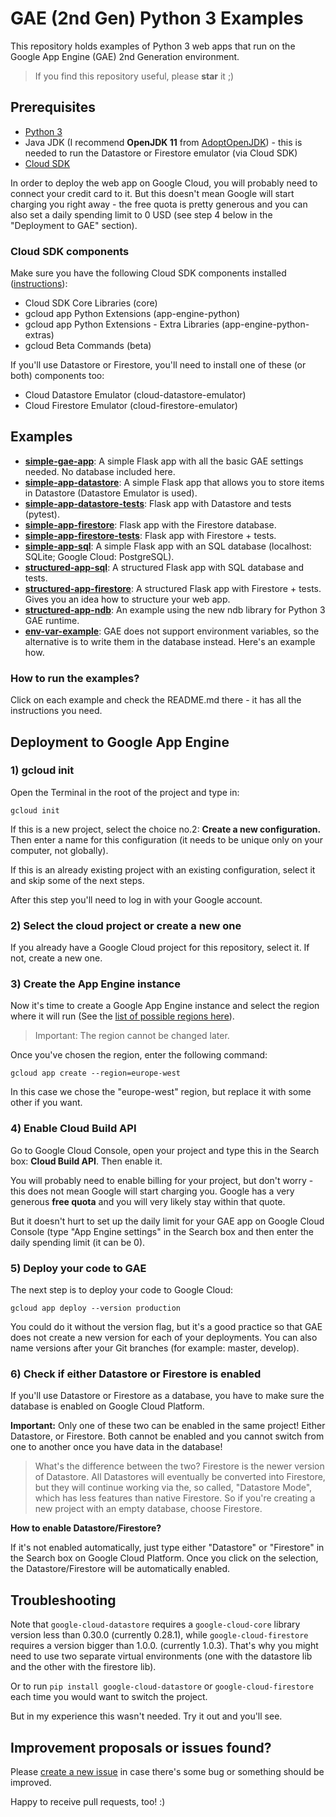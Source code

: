 # GAE (2nd Gen) Python 3 Examples

This repository holds examples of Python 3 web apps that run on the Google App Engine (GAE) 2nd Generation environment.

> If you find this repository useful, please **star** it ;) 

## Prerequisites

- [Python 3](https://www.python.org/)
- Java JDK (I recommend **OpenJDK 11** from [AdoptOpenJDK](https://adoptopenjdk.net/)) - this is needed to run the Datastore 
or Firestore emulator (via Cloud SDK)
- [Cloud SDK](https://cloud.google.com/sdk/docs/quickstarts)

In order to deploy the web app on Google Cloud, you will probably need to connect your credit card to it. But this 
doesn't mean Google will start charging you right away - the free quota is pretty generous and you can also set a 
daily spending limit to 0 USD (see step 4 below in the "Deployment to GAE" section).

### Cloud SDK components

Make sure you have the following Cloud SDK components installed ([instructions](https://cloud.google.com/sdk/docs/components)):

- Cloud SDK Core Libraries (core)
- gcloud app Python Extensions (app-engine-python)
- gcloud app Python Extensions - Extra Libraries (app-engine-python-extras)
- gcloud Beta Commands (beta)

If you'll use Datastore or Firestore, you'll need to install one of these (or both) components too:

- Cloud Datastore Emulator (cloud-datastore-emulator)
- Cloud Firestore Emulator (cloud-firestore-emulator)

## Examples

- **[simple-gae-app](https://github.com/smartninja/gae-2nd-gen-examples/tree/master/simple-gae-app)**: A simple Flask app with all the basic GAE settings needed. No database included here.
- **[simple-app-datastore](https://github.com/smartninja/gae-2nd-gen-examples/tree/master/simple-app-datastore)**: A simple Flask app that allows you to store items in Datastore (Datastore Emulator is used).
- **[simple-app-datastore-tests](https://github.com/smartninja/gae-2nd-gen-examples/tree/master/simple-app-datastore-tests)**: Flask app with Datastore and tests (pytest).
- **[simple-app-firestore](https://github.com/smartninja/gae-2nd-gen-examples/tree/master/simple-app-firestore)**: Flask app with the Firestore database.
- **[simple-app-firestore-tests](https://github.com/smartninja/gae-2nd-gen-examples/tree/master/simple-app-firestore-tests)**: Flask app with Firestore + tests.
- **[simple-app-sql](https://github.com/smartninja/gae-2nd-gen-examples/tree/master/simple-app-sql)**: A simple Flask app with an SQL database (localhost: SQLite; Google Cloud: PostgreSQL).
- **[structured-app-sql](https://github.com/smartninja/gae-2nd-gen-examples/tree/master/structured-app-sql)**: A structured Flask app with SQL database and tests.
- **[structured-app-firestore](https://github.com/smartninja/gae-2nd-gen-examples/tree/master/structured-app-firestore)**: A structured Flask app with Firestore + tests. Gives you an idea how to structure your web app.
- **[structured-app-ndb](https://github.com/smartninja/gae-2nd-gen-examples/tree/master/structured-app-ndb)**: An example using the new ndb library for Python 3 GAE runtime.
- **[env-var-example](https://github.com/smartninja/gae-2nd-gen-examples/tree/master/env-var-example)**: GAE does not support environment variables, so the alternative is to write them in the database instead. Here's an example how.

### How to run the examples?

Click on each example and check the README.md there - it has all the instructions you need.

## Deployment to Google App Engine

### 1) gcloud init

Open the Terminal in the root of the project and type in:

    gcloud init

If this is a new project, select the choice no.2: **Create a new configuration.** Then enter a name for this 
configuration (it needs to be unique only on your computer, not globally).

If this is an already existing project with an existing configuration, select it and skip some of the next steps.

After this step you'll need to log in with your Google account.

### 2) Select the cloud project or create a new one

If you already have a Google Cloud project for this repository, select it. If not, create a new one.

### 3) Create the App Engine instance

Now it's time to create a Google App Engine instance and select the region where it will run (See the 
[list of possible regions here](https://cloud.google.com/appengine/docs/locations)).

> Important: The region cannot be changed later.

Once you've chosen the region, enter the following command:

    gcloud app create --region=europe-west

In this case we chose the "europe-west" region, but replace it with some other if you want.

### 4) Enable Cloud Build API

Go to Google Cloud Console, open your project and type this in the Search box: **Cloud Build API**. Then enable it.

You will probably need to enable billing for your project, but don't worry - this does not mean Google will start 
charging you. Google has a very generous **free quota** and you will very likely stay within that quote.

But it doesn't hurt to set up the daily limit for your GAE app on Google Cloud Console (type "App Engine settings" in 
the Search box and then enter the daily spending limit (it can be 0).

### 5) Deploy your code to GAE

The next step is to deploy your code to Google Cloud:

    gcloud app deploy --version production

You could do it without the version flag, but it's a good practice so that GAE does not create a new version for each of 
your deployments. You can also name versions after your Git branches (for example: master, develop).

### 6) Check if either Datastore or Firestore is enabled

If you'll use Datastore or Firestore as a database, you have to make sure the database is enabled on Google Cloud 
Platform.

**Important:** Only one of these two can be enabled in the same project! Either Datastore, or Firestore. Both cannot 
be enabled and you cannot switch from one to another once you have data in the database!

> What's the difference between the two? Firestore is the newer version of Datastore. All Datastores will eventually 
be converted into Firestore, but they will continue working via the, so called, "Datastore Mode", which has less 
features than native Firestore. So if you're creating a new project with an empty database, choose Firestore.

**How to enable Datastore/Firestore?**

If it's not enabled automatically, just type either "Datastore" or "Firestore" in the Search box on Google Cloud 
Platform. Once you click on the selection, the Datastore/Firestore will be automatically enabled.

## Troubleshooting

Note that `google-cloud-datastore` requires a `google-cloud-core` library version less than 0.30.0 (currently 0.28.1), while 
`google-cloud-firestore` requires a version bigger than 1.0.0. (currently 1.0.3). That's why you might need to use two 
separate virtual environments (one with the datastore lib and the other with the firestore lib).

Or to run `pip install google-cloud-datastore` or `google-cloud-firestore` each time you would want to switch the 
project.

But in my experience this wasn't needed. Try it out and you'll see.

## Improvement proposals or issues found?

Please [create a new issue](https://github.com/smartninja/gae-2nd-gen-examples/issues/new) in case there's some bug or 
something should be improved.

Happy to receive pull requests, too! :)
